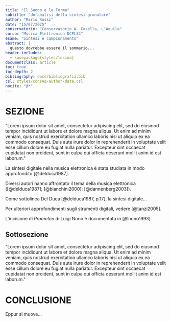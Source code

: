 ```yaml
---
title: "Il Suono e la Forma"
subtitle: "Un'analisi della sintesi granulare"
author: "Mario Rossi"
date: "15/07/2025"
conservatorio: "Conservatorio A. Casella, L'Aquila"
corso: "Musica Elettronica DCPL34"
esame: "Sintesi e Campionamento"
abstract: |
  questo dovrebbe essere il sommario...
header-includes:
  - \usepackage{styles/tesina}
documentclass: article
toc: true
toc-depth: 2
bibliography: docs/bibliografia.bib
csl: styles/consAq-author-date.csl
nocite: "@*"
---
```





# SEZIONE

"Lorem ipsum dolor sit amet, consectetur adipiscing elit, sed do eiusmod tempor incididunt ut labore et dolore magna aliqua. Ut enim ad minim veniam, quis nostrud exercitation ullamco laboris nisi ut aliquip ex ea commodo consequat. Duis aute irure dolor in reprehenderit in voluptate velit esse cillum dolore eu fugiat nulla pariatur. Excepteur sint occaecat cupidatat non proident, sunt in culpa qui officia deserunt mollit anim id est laborum."

La sintesi digitale nella musica elettronica è stata studiata in modo approfondito [@delduca1987].

Diversi autori hanno affrontato il tema della musica elettronica ([@delduca1987]; [@bianchini2000]; [@dannenberg2003]).

Come sottolinea Del Duca [@delduca1987, p.17], la sintesi digitale...

Per ulteriori approfondimenti sugli strumenti digitali, vedere [@tanzi2005].

L’incisione di *Prometeo* di Luigi Nono è documentata in [@nono1993].


## Sottosezione

"Lorem ipsum dolor sit amet, consectetur adipiscing elit, sed do eiusmod tempor incididunt ut labore et dolore magna aliqua. Ut enim ad minim veniam, quis nostrud exercitation ullamco laboris nisi ut aliquip ex ea commodo consequat. Duis aute irure dolor in reprehenderit in voluptate velit esse cillum dolore eu fugiat nulla pariatur. Excepteur sint occaecat cupidatat non proident, sunt in culpa qui officia deserunt mollit anim id est laborum."


# CONCLUSIONE

Eppur si muove...


